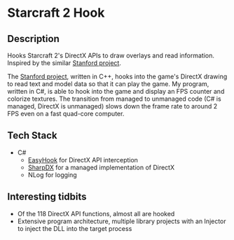 Starcraft 2 Hook
==============

Description
------------

Hooks Starcraft 2's DirectX APIs to draw overlays and read information. Inspired by the similar [Stanford project](http://graphics.stanford.edu/~mdfisher/GameAIs.html).

The [Stanford project](http://graphics.stanford.edu/~mdfisher/GameAIs.html), written in C++, hooks into the game's DirectX drawing to read text and model data so that it can play the game. My program, written in C#, is able to hook into the game and display an FPS counter and colorize textures. The transition from managed to unmanaged code (C# is managed, DirectX is unmanaged) slows down the frame rate to around 2 FPS even on a fast quad-core computer.

Tech Stack
----------

* C#
  * [EasyHook](http://easyhook.codeplex.com/) for DirectX API interception
  * [SharpDX](http://sharpdx.org/) for a managed implementation of DirectX
  * NLog for logging
  
Interesting tidbits
-------------------
* Of the 118 DirectX API functions, almost all are hooked
* Extensive program architecture, multiple library projects with an Injector to inject the DLL into the target process
